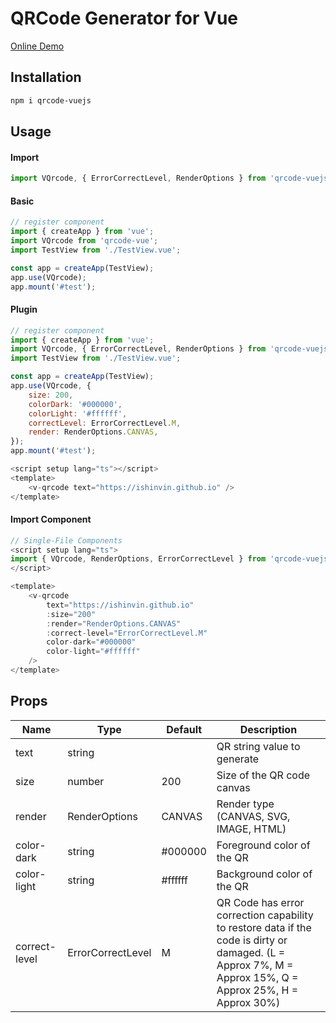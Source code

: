 # QRCode Generator for Vue

<!-- QR code implementation based on https://github.com/kazuhikoarase/qrcode-generator
<br> -->

[Online Demo](https://ishinvin.github.io/qrcode-vue/)


## Installation

```sh
npm i qrcode-vuejs
```

## Usage

#### Import
```js
import VQrcode, { ErrorCorrectLevel, RenderOptions } from 'qrcode-vuejs';
```
#### Basic
```js
// register component
import { createApp } from 'vue';
import VQrcode from 'qrcode-vue';
import TestView from './TestView.vue';

const app = createApp(TestView);
app.use(VQrcode);
app.mount('#test');
```

#### Plugin
```js
// register component
import { createApp } from 'vue';
import VQrcode, { ErrorCorrectLevel, RenderOptions } from 'qrcode-vuejs';
import TestView from './TestView.vue';

const app = createApp(TestView);
app.use(VQrcode, {
    size: 200,
    colorDark: '#000000',
    colorLight: '#ffffff',
    correctLevel: ErrorCorrectLevel.M,
    render: RenderOptions.CANVAS,
});
app.mount('#test');


```

```js
<script setup lang="ts"></script>
<template>
    <v-qrcode text="https://ishinvin.github.io" />
</template>
```

#### Import Component
```js
// Single-File Components
<script setup lang="ts">
import { VQrcode, RenderOptions, ErrorCorrectLevel } from 'qrcode-vuejs';
</script>

<template>
    <v-qrcode
        text="https://ishinvin.github.io"
        :size="200"
        :render="RenderOptions.CANVAS"
        :correct-level="ErrorCorrectLevel.M"
        color-dark="#000000"
        color-light="#ffffff"
    />
</template>
```

## Props
| Name          | Type              | Default  | Description                            |
| ------------- | ----------------- | -------- | -------------------------------------- |
| text          | string            |          | QR string value to generate            |
| size          | number            | 200      | Size of the QR code canvas             |
| render        | RenderOptions     | CANVAS   | Render type (CANVAS, SVG, IMAGE, HTML) |
| color-dark    | string            | #000000  | Foreground color of the QR             |
| color-light   | string            | #ffffff  | Background color of the QR             |
| correct-level | ErrorCorrectLevel | M        | QR Code has error correction capability to restore data if the code is dirty or damaged. (L = Approx 7%, M = Approx 15%, Q = Approx 25%, H = Approx 30%) |

